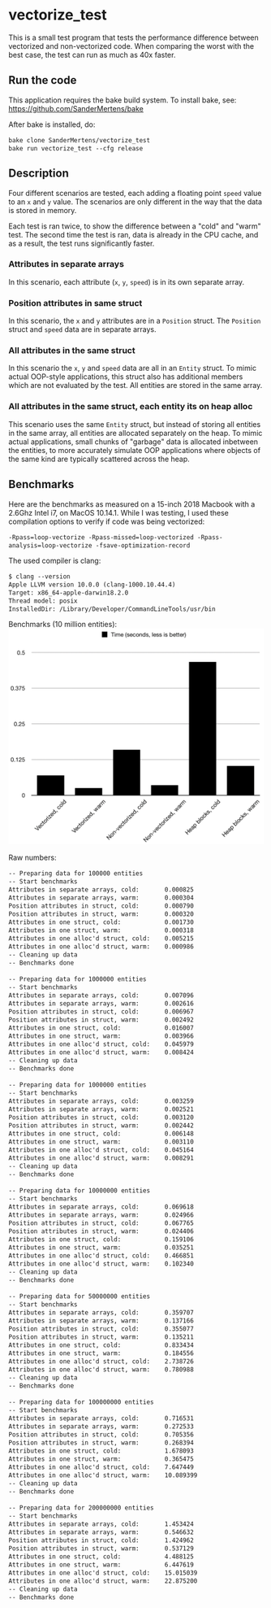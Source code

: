# vectorize_test
This is a small test program that tests the performance difference between vectorized
and non-vectorized code. When comparing the worst with the best case, the test can
run as much as 40x faster.

## Run the code
This application requires the bake build system. To install bake, see:
https://github.com/SanderMertens/bake

After bake is installed, do:
```
bake clone SanderMertens/vectorize_test
bake run vectorize_test --cfg release
```

## Description
Four different scenarios are tested, each adding a floating point `speed` 
value to an `x` and `y` value. The scenarios are only different in the way that
the data is stored in memory.

Each test is ran twice, to show the difference between a "cold" and "warm" test.
The second time the test is ran, data is already in the CPU cache, and as a
result, the test runs significantly faster.

### Attributes in separate arrays
In this scenario, each attribute (`x`, `y`, `speed`) is in its own separate array.

### Position attributes in same struct
In this scenario, the `x` and `y` attributes are in a `Position` struct. The
`Position` struct and `speed` data are in separate arrays.

### All attributes in the same struct
In this scenario the `x`, `y` and `speed` data are all in an `Entity` struct. To
mimic actual OOP-style applications, this struct also has additional members
which are not evaluated by the test. All entities are stored in the same array.

### All attributes in the same struct, each entity its on heap alloc
This scenario uses the same `Entity` struct, but instead of storing all entities
in the same array, all entities are allocated separately on the heap. To mimic
actual applications, small chunks of "garbage" data is allocated inbetween the
entities, to more accurately simulate OOP applications where objects of the same
kind are typically scattered across the heap.

## Benchmarks
Here are the benchmarks as measured on a 15-inch 2018 Macbook with a 2.6Ghz 
Intel i7, on MacOS 10.14.1. While I was testing, I used these compilation options
to verify if code was being vectorized:

```
-Rpass=loop-vectorize -Rpass-missed=loop-vectorized -Rpass-analysis=loop-vectorize -fsave-optimization-record
```

The used compiler is clang:

```
$ clang --version
Apple LLVM version 10.0.0 (clang-1000.10.44.4)
Target: x86_64-apple-darwin18.2.0
Thread model: posix
InstalledDir: /Library/Developer/CommandLineTools/usr/bin
```

Benchmarks (10 million entities):
![benchmarks](images/benchmark.png)

Raw numbers:
```
-- Preparing data for 100000 entities
-- Start benchmarks
Attributes in separate arrays, cold:       0.000825
Attributes in separate arrays, warm:       0.000304
Position attributes in struct, cold:       0.000790
Position attributes in struct, warm:       0.000320
Attributes in one struct, cold:            0.001730
Attributes in one struct, warm:            0.000318
Attributes in one alloc'd struct, cold:    0.005215
Attributes in one alloc'd struct, warm:    0.000986
-- Cleaning up data
-- Benchmarks done

-- Preparing data for 1000000 entities
-- Start benchmarks
Attributes in separate arrays, cold:       0.007096
Attributes in separate arrays, warm:       0.002616
Position attributes in struct, cold:       0.006967
Position attributes in struct, warm:       0.002492
Attributes in one struct, cold:            0.016007
Attributes in one struct, warm:            0.003966
Attributes in one alloc'd struct, cold:    0.045979
Attributes in one alloc'd struct, warm:    0.008424
-- Cleaning up data
-- Benchmarks done

-- Preparing data for 1000000 entities
-- Start benchmarks
Attributes in separate arrays, cold:       0.003259
Attributes in separate arrays, warm:       0.002521
Position attributes in struct, cold:       0.003120
Position attributes in struct, warm:       0.002442
Attributes in one struct, cold:            0.006148
Attributes in one struct, warm:            0.003110
Attributes in one alloc'd struct, cold:    0.045164
Attributes in one alloc'd struct, warm:    0.008291
-- Cleaning up data
-- Benchmarks done

-- Preparing data for 10000000 entities
-- Start benchmarks
Attributes in separate arrays, cold:       0.069618
Attributes in separate arrays, warm:       0.024966
Position attributes in struct, cold:       0.067765
Position attributes in struct, warm:       0.024406
Attributes in one struct, cold:            0.159106
Attributes in one struct, warm:            0.035251
Attributes in one alloc'd struct, cold:    0.466851
Attributes in one alloc'd struct, warm:    0.102340
-- Cleaning up data
-- Benchmarks done

-- Preparing data for 50000000 entities
-- Start benchmarks
Attributes in separate arrays, cold:       0.359707
Attributes in separate arrays, warm:       0.137166
Position attributes in struct, cold:       0.355077
Position attributes in struct, warm:       0.135211
Attributes in one struct, cold:            0.833434
Attributes in one struct, warm:            0.184556
Attributes in one alloc'd struct, cold:    2.738726
Attributes in one alloc'd struct, warm:    0.780988
-- Cleaning up data
-- Benchmarks done

-- Preparing data for 100000000 entities
-- Start benchmarks
Attributes in separate arrays, cold:       0.716531
Attributes in separate arrays, warm:       0.272533
Position attributes in struct, cold:       0.705356
Position attributes in struct, warm:       0.268394
Attributes in one struct, cold:            1.678093
Attributes in one struct, warm:            0.365475
Attributes in one alloc'd struct, cold:    7.647449
Attributes in one alloc'd struct, warm:    10.089399
-- Cleaning up data
-- Benchmarks done

-- Preparing data for 200000000 entities
-- Start benchmarks
Attributes in separate arrays, cold:       1.453424
Attributes in separate arrays, warm:       0.546632
Position attributes in struct, cold:       1.424962
Position attributes in struct, warm:       0.537129
Attributes in one struct, cold:            4.488125
Attributes in one struct, warm:            6.447619
Attributes in one alloc'd struct, cold:    15.015039
Attributes in one alloc'd struct, warm:    22.875200
-- Cleaning up data
-- Benchmarks done
```
